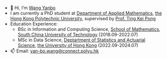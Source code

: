- 👋 Hi, I’m [Wang Yanbo](https://github.com/wyb00239)
- I am currently a PhD student at [Department of Applied Mathematics](https://www.polyu.edu.hk/ama/), [the Hong Kong Polytechnic University](https://www.polyu.edu.hk/), supervised by [Prof. Ting Kei Pong](https://www.polyu.edu.hk/ama/profile/pong/)
- Education Experience:
  - BSc in Information and Computing Science, [School of Mathematics](http://www2.scut.edu.cn/math/), [South China University of Technology](https://www.scut.edu.cn/new/) (2018.09-2022.07)
  - MSc in Data Science, [Deptartment of Statistics and Actuarial Science](https://saasweb.hku.hk/), [the University of Hong Kong](https://www.hku.hk/) (2022.09-2024.07)
- 📫 Email: <yan-bo.wang@connect.polyu.hk>
<!---
wyb00239/wyb00239 is a ✨ special ✨ repository because its `README.md` (this file) appears on your GitHub profile.
You can click the Preview link to take a look at your changes.
--->
